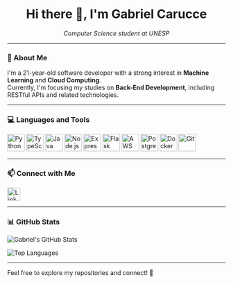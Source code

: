 <h1 align="center">Hi there 👋, I'm Gabriel Carucce</h1>

<p align="center">
  <em>Computer Science student at UNESP</em><br/>
</p>

---

### 🧠 About Me

I'm a 21-year-old software developer with a strong interest in **Machine Learning** and **Cloud Computing**.  
Currently, I'm focusing my studies on **Back-End Development**, including RESTful APIs and related technologies.

---

### 💻 Languages and Tools

<p>
  <img src="https://cdn.jsdelivr.net/gh/devicons/devicon/icons/python/python-original.svg" width="40" alt="Python"/>
  <img src="https://cdn.jsdelivr.net/gh/devicons/devicon/icons/typescript/typescript-original.svg" width="40" alt="TypeScript"/>
  <img src="https://cdn.jsdelivr.net/gh/devicons/devicon/icons/java/java-original.svg" width="40" alt="Java"/>
  <img src="https://cdn.jsdelivr.net/gh/devicons/devicon/icons/nodejs/nodejs-original.svg" width="40" alt="Node.js"/>
  <img src="https://upload.wikimedia.org/wikipedia/commons/6/64/Expressjs.png" width="40" alt="Express.js"/>
  <img src="https://upload.wikimedia.org/wikipedia/commons/3/3c/Flask_logo.svg" width="40" alt="Flask"/>
  <img src="https://upload.wikimedia.org/wikipedia/commons/9/93/Amazon_Web_Services_Logo.svg" width="40" alt="AWS"/>
  <img src="https://cdn.jsdelivr.net/gh/devicons/devicon/icons/postgresql/postgresql-original.svg" width="40" alt="PostgreSQL"/>
  <img src="https://cdn.jsdelivr.net/gh/devicons/devicon/icons/docker/docker-original.svg" width="40" alt="Docker"/>
  <img src="https://cdn.jsdelivr.net/gh/devicons/devicon/icons/git/git-original.svg" width="40" alt="Git"/>
</p>

---

### 📫 Connect with Me

<p>
  <a href="https://www.linkedin.com/in/gcarucce10/" target="_blank">
    <img src="https://cdn.jsdelivr.net/gh/devicons/devicon/icons/linkedin/linkedin-original.svg" width="30" alt="LinkedIn"/>
  </a>
</p>

---

### 📊 GitHub Stats

<p>
  <img src="https://github-readme-stats.vercel.app/api?username=gcarucce&show_icons=true&theme=dark&hide_border=true" alt="Gabriel's GitHub Stats"/>
</p>

<p>
  <img src="https://github-readme-stats.vercel.app/api/top-langs/?username=gcarucce&layout=compact&theme=dark&hide_border=true" alt="Top Languages"/>
</p>

---

Feel free to explore my repositories and connect! 🚀
